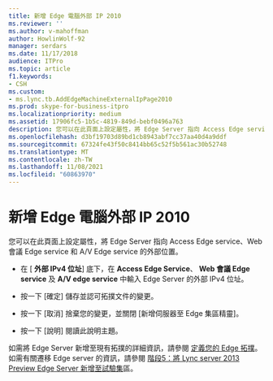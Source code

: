 ```yaml
---
title: 新增 Edge 電腦外部 IP 2010
ms.reviewer: ''
ms.author: v-mahoffman
author: HowlinWolf-92
manager: serdars
ms.date: 11/17/2018
audience: ITPro
ms.topic: article
f1.keywords:
- CSH
ms.custom:
- ms.lync.tb.AddEdgeMachineExternalIpPage2010
ms.prod: skype-for-business-itpro
ms.localizationpriority: medium
ms.assetid: 17906fc5-1b5c-4819-849d-bebf0496a763
description: 您可以在此頁面上設定屬性，將 Edge Server 指向 Access Edge service、Web 會議 Edge service 和 A/V Edge service 的外部位置。
ms.openlocfilehash: d3bf19703d89bd1cb8943abf7cc37aa40d4a9ddf
ms.sourcegitcommit: 67324fe43f50c8414bb65c52f5b561ac30b52748
ms.translationtype: MT
ms.contentlocale: zh-TW
ms.lasthandoff: 11/08/2021
ms.locfileid: "60863970"
---
```

# <a name="add-edge-machine-external-ip-2010"></a>新增 Edge 電腦外部 IP 2010

您可以在此頁面上設定屬性，將 Edge Server 指向 Access Edge service、Web 會議 Edge service 和 A/V Edge service 的外部位置。

- 在 [ **外部 IPv4 位址**] 底下，在 **Access Edge Service**、 **Web 會議 Edge service** 及 **A/V edge service** 中輸入 Edge Server 的外部 IPv4 位址。

- 按一下 [確定] 儲存並認可拓撲文件的變更。

- 按一下 [取消] 捨棄您的變更，並關閉 [新增伺服器至 Edge 集區精靈]。

- 按一下 [說明] 閱讀此說明主題。

如需將 Edge Server 新增至現有拓撲的詳細資訊，請參閱 [定義您的 Edge 拓撲](/previous-versions/office/lync-server-2013/lync-server-2013-define-your-edge-topology)。 如需有關遷移 Edge server 的資訊，請參閱 [階段5：將 Lync server 2013 Preview Edge Server 新增至試驗集](/previous-versions/office/lync-server-2013/phase-5-add-lync-server-2013-edge-server-to-pilot-pool)區。